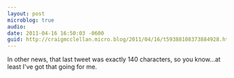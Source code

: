 ```yaml
---
layout: post
microblog: true
audio: 
date: 2011-04-16 16:50:03 -0600
guid: http://craigmcclellan.micro.blog/2011/04/16/t59388108373884928.html
---
```

In other news, that last tweet was exactly 140 characters, so you know...at least I've got that going for me.
